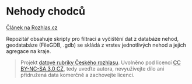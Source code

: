 # Nehody chodců

[Článek na Rozhlas.cz](http://www.rozhlas.cz/zpravy/data/_zprava/cyklistu-pod-vlivem-boura-cim-dal-vic-vetsinou-ohrozi-jen-sami-sebe--1537214)

Repozitář obsahuje skripty pro filtraci a vyčištění dat z databáze nehod, geodatabáze (FileGDB, .gdb) se skládá z vrstev jednotlivých nehod a jejich agregace na kraje.

> Projekt [datové rubriky Českého rozhlasu](http://www.rozhlas.cz/zpravy/data/). Uvolněno pod licencí [CC BY-NC-SA 3.0 CZ](http://creativecommons.org/licenses/by-nc-sa/3.0/cz/), tedy uveďte autora, nevyužívejte dílo ani přidružená data komerčně a zachovejte licenci.
